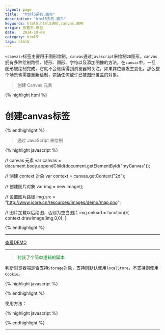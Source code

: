 ```yaml
---
layout: page
title:  "html5系列.画布"
description: "html5系列.画布"
keywords: html5,html5进阶,canvas,画布
origin: 张嘉杰.原创
date:   2014-10-08
category: html5
tags: html5
---
```

`<canvas>`标签主要用于图形绘制，`canvas`通过`javascript`来绘制`2D`图形。`canvas`拥有多种绘制路径、矩形、圆形、字符以及添加图像的方法。在`canvas`中，一旦图形被绘制完成，它就不会继续得到浏览器的关注。如果其位置发生变化，那么整个场景也需要重新绘制，包括任何或许已被图形覆盖的对象。
<!--more-->

> 创建 Canvas 元素

{% highlight html %}

# 创建canvas标签
<canvas id="myCanvas" width="200" height="200"></canvas>

{% endhighlight %}

> 通过 JavaScript 来绘制

{% highlight javascript %} 

// canvas 元素
var canvas = document.body.appendChild(document.getElementById("myCanvas"));

// 创建 context 对象
var context = canvas.getContext("2d");

// 创建图片对象
var img = new Image();

// 设置图片路径
img.src = "http://www.jcore.cn/resources/images/demo/map.png";

// 图片加载以后绘图，否则为空白图片
img.onload = function(){
	context.drawImage(img,0,0);
}

{% endhighlight %}

-----------------------

<a class="btn btn-primary btn-sm" href="/resources/demo{{ page.url}}.html" target="_blank">查看DEMO</a>   

-----------------------

> <font color="# fa8072">封装了个简单逻辑的脚本</font>

判断浏览器端是否支持`Storage`对象，支持则默认使用`localStore`，不支持则使用`Cookie`。  

{% highlight javascript %}



{% endhighlight %}

使用方法：

{% highlight javascript %}


	
{% endhighlight %}

-----------------------
